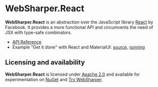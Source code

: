 # WebSharper.React

**WebSharper.React** is an abstraction over the JavaScript library [React][1] by Facebook. It provides a more functional API and circumvents the need of JSX with type-safe combinators.

* [API Reference](doc/API.md)
* Example "Get it done" with React and MaterialUI: [source](https://github.com/dotnet-websharper/materialui/blob/master/WebSharper.MaterialUI.Tests/Client.fs), [running](https://dotnet-websharper.github.io/materialui/)

## Licensing and availability
**WebSharper.React** is licensed under [Apache 2.0][2] and available for experimentation on [NuGet][3] and [Try WebSharper][4].

[1]: https://facebook.github.io/react/
[2]: LICENSE.md
[3]: https://nuget.org
[4]: http://try.websharper.com

